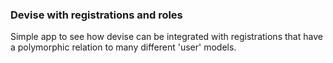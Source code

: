 ### Devise with registrations and roles

Simple app to see how devise can be integrated with registrations that have a polymorphic relation to many different 'user' models.
